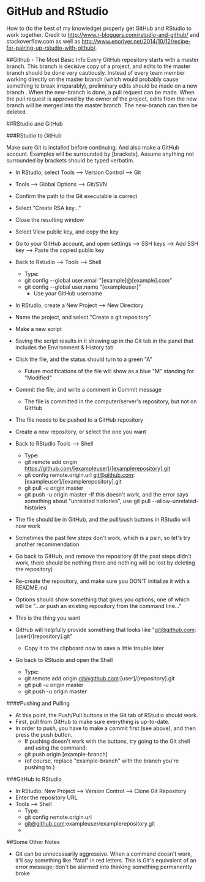 # GitHub and RStudio
How to (to the best of my knowledge) properly get GitHub and RStudio to work together. Credit to http://www.r-bloggers.com/rstudio-and-github/ and stackoverflow.com as well as http://www.enoriver.net/2014/10/12/recipe-for-pairing-up-rstudio-with-github/.


##Github - The Most Basic Info
Every GitHub repository starts with a master branch. This branch is decisive copy of a project, and edits to the master branch should be done very cautiously. Instead of every team member working directly on the master branch (which would probably cause something to break irreparably), preliminary edits should be made on a new branch . When the new-branch is done, a pull request can be made. When the pull request is approved by the owner of the project, edits from the new branch will be merged into the master branch. The new-branch can then be deleted. 

##RStudio and GitHub

###RStudio to GitHub

Make sure Git is installed before continuing. And also make a GitHub account.
Examples will be surrounded by [brackets]. Assume anything not surrounded by brackets should be typed verbatim.

- In RStudio, select Tools --> Version Control --> Git
- Tools --> Global Options --> Git/SVN
- Confirm the path to the Git executable is correct
- Select "Create RSA key..."
- Close the resulting window
- Select View public key, and copy the key
- Go to your GitHub account, and open settings --> SSH keys --> Add SSH key --> Paste the copied public key
- Back to Rstudio --> Tools --> Shell
  - Type:
  - git config --global user.email "[example]@[example].com"
  - git config --global user.name "[exampleuser]"
    - Use your GitHub username
- In RStudio, create a New Project --> New Directory
- Name the project, and select "Create a git repository"
- Make a new script
- Saving the script results in it showing up in the Git tab in the panel that includes the Environment & History tab
- Click the file, and the status should turn to a green "A"
  - Future modifications of the file will show as a blue "M" standing for "Modified"
- Commit the file, and write a comment in Commit message
  - The file is committed in the computer/server's repository, but not on GitHub
- The file needs to be pushed to a GitHub repository
- Create a new repository, or select the one you want

- Back to RStudio Tools --> Shell
  - Type:
  - git remote add origin https://github.com/[exampleuser]/[examplerepository].git
  - git config remote.origin.url git@github.com:[exampleuser]/[examplerepository].git
  - git pull -u origin master
  - git push -u origin master
    -If this doesn't work, and the error says something about "unrelated histories", use git pull --allow-unrelated-histories 
- The file should be in GitHub, and the pull/push buttons in RStudio will now work
- Sometimes the past few steps don't work, which is a pain, so let's try another recommendation
- Go back to GitHub, and remove the repository (if the past steps didn't work, there should be nothing there and nothing will be lost by deleting the repository)
- Re-create the repository, and make sure you DON'T initialize it with a README.md
- Options should show something that gives you options, one of which will be "...or push an existing repository from the command line..."
- This is the thing you want
- GitHub will helpfully provide something that looks like "git@github.com:[user]/[repository].git" 
  - Copy it to the clipboard now to save a little trouble later
- Go back to RStudio and open the Shell 
  - Type:
  - git remote add origin git@github.com:[user]/[repository].git
  - git pull -u origin master
  - git push -u origin master

####Pushing and Pulling
- At this point, the Push/Pull buttons in the Git tab of RStudio should work. 
- First, pull from GitHub to make sure everything is up-to-date. 
- In order to push, you have to make a commit first (see above), and then press the push button. 
  - If pushing doesn't work with the buttons, try going to the Git shell and using the command:
  - git push origin [example-branch]
  - (of course, replace "example-branch" with the branch you're pushing to.)

###GitHub to RStudio
- In RStudio: New Project --> Version Control --> Clone Git Repository
- Enter the repository URL
- Tools --> Shell
  - Type:
  - git config remote.origin.url
  - git@github.com:exampleuser/examplerepository.git
  - 
  
##Some Other Notes
- Git can be unnecessarily aggressive. When a command doesn't work, it'll say something like "fatal" in red letters. This is Git's equivalent of an error message; don't be alarmed into thinking something permanently broke
